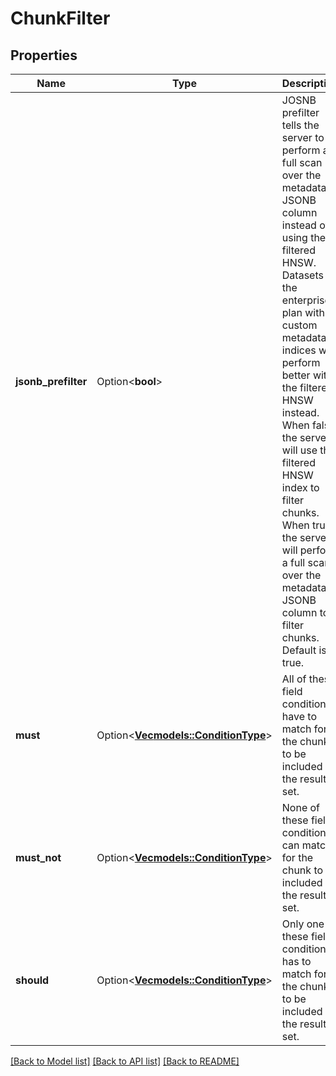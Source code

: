 # ChunkFilter

## Properties

Name | Type | Description | Notes
------------ | ------------- | ------------- | -------------
**jsonb_prefilter** | Option<**bool**> | JOSNB prefilter tells the server to perform a full scan over the metadata JSONB column instead of using the filtered HNSW. Datasets on the enterprise plan with custom metadata indices will perform better with the filtered HNSW instead. When false, the server will use the filtered HNSW index to filter chunks. When true, the server will perform a full scan over the metadata JSONB column to filter chunks. Default is true. | [optional]
**must** | Option<[**Vec<models::ConditionType>**](ConditionType.md)> | All of these field conditions have to match for the chunk to be included in the result set. | [optional]
**must_not** | Option<[**Vec<models::ConditionType>**](ConditionType.md)> | None of these field conditions can match for the chunk to be included in the result set. | [optional]
**should** | Option<[**Vec<models::ConditionType>**](ConditionType.md)> | Only one of these field conditions has to match for the chunk to be included in the result set. | [optional]

[[Back to Model list]](../README.md#documentation-for-models) [[Back to API list]](../README.md#documentation-for-api-endpoints) [[Back to README]](../README.md)


